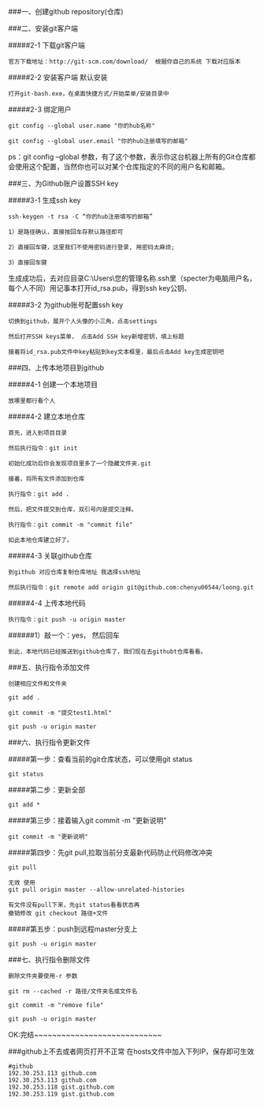 ###一、创建github repository(仓库)

###二、安装git客户端

#####2-1 下载git客户端

	官方下载地址：http://git-scm.com/download/  根据你自己的系统 下载对应版本

#####2-2 安装客户端 默认安装

	打开git-bash.exe，在桌面快捷方式/开始菜单/安装目录中

#####2-3 绑定用户

	git config --global user.name "你的hub名称"

	git config --global user.email "你的hub注册填写的邮箱"

ps：git config  –global 参数，有了这个参数，表示你这台机器上所有的Git仓库都会使用这个配置，当然你也可以对某个仓库指定的不同的用户名和邮箱。

###三、为Github账户设置SSH key

#####3-1 生成ssh key

	ssh-keygen -t rsa -C “你的hub注册填写的邮箱”

	1）是路径确认，直接按回车存默认路径即可

	2）直接回车键，这里我们不使用密码进行登录, 用密码太麻烦;

	3）直接回车键

生成成功后，去对应目录C:\Users\您的管理名称\.ssh里（specter为电脑用户名，每个人不同）用记事本打开id_rsa.pub，得到ssh key公钥、

#####3-2 为github账号配置ssh key

	切换到github，展开个人头像的小三角，点击settings

	然后打开SSH keys菜单， 点击Add SSH key新增密钥，填上标题

	接着将id_rsa.pub文件中key粘贴到key文本框里，最后点击Add key生成密钥吧

###四、上传本地项目到github

#####4-1 创建一个本地项目

	放哪里都行看个人

#####4-2 建立本地仓库

	首先，进入到项目目录

	然后执行指令：git init

	初始化成功后你会发现项目里多了一个隐藏文件夹.git

	接着，将所有文件添加到仓库

	执行指令：git add .

	然后，把文件提交到仓库，双引号内是提交注释。

	执行指令：git commit -m "commit file"

	如此本地仓库建立好了。

#####4-3 关联github仓库

	到github 对应仓库复制仓库地址 我选择ssh地址

	然后执行指令：git remote add origin git@github.com:chenyu00544/loong.git

#####4-4 上传本地代码

	执行指令：git push -u origin master

######1）敲一个：yes， 然后回车

	到此，本地代码已经推送到github仓库了，我们现在去githubt仓库看看。

###五、执行指令添加文件

	创建相应文件和文件夹

	git add .

	git commit -m "提交test1.html"

	git push -u origin master

###六、执行指令更新文件

#####第一步：查看当前的git仓库状态，可以使用git status

	git status

#####第二步：更新全部

	git add *

#####第三步：接着输入git commit -m "更新说明"

	git commit -m "更新说明"

#####第四步：先git pull,拉取当前分支最新代码防止代码修改冲突

	git pull

	无效 使用
	git pull origin master --allow-unrelated-histories

	有文件没有pull下来，先git status看看状态再
	撤销修改 git checkout 路径+文件
	

#####第五步：push到远程master分支上

	git push -u origin master

###七、执行指令删除文件

	删除文件夹要使用-r 参数

	git rm --cached -r 路径/文件夹名或文件名

	git commit -m "remove file"

	git push -u origin master

OK:完结~~~~~~~~~~~~~~~~~~~~~~~~~~~~

###github上不去或者网页打开不正常
	在hosts文件中加入下列IP，保存即可生效
	
	#github
	192.30.253.113 github.com
	192.30.253.113 github.com
	192.30.253.118 gist.github.com
	192.30.253.119 gist.github.com